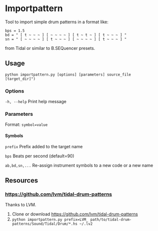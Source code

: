 # Importpattern

Tool to import simple drum patterns in a format like:
```
bps = 1.5
bd = " [ t ~ ~ ~ ] [ ~ ~ ~ ~ ] [ t ~ t ~ ] [ t ~ ~ ~ ] "
sn = " [ ~ ~ ~ ~ ] [ t ~ ~ ~ ] [ ~ ~ ~ ~ ] [ t ~ ~ ~ ] "
```

from Tidal or similar to B.SEQuencer presets.

## Usage 
```
python importpattern.py [options] [parameters] source_file [target_dir]")
```

### Options
`-h, --help`     Print help message

### Parameters
Format: `symbol=value`

#### Symbols
`prefix`      Prefix added to the target name

`bps`         Beats per second (default=90)

`ab,bd,sn,...` Re-assign instrument symbols to a new code or a new name

## Resources
### https://github.com/lvm/tidal-drum-patterns
Thanks to LVM.
1. Clone or download https://github.com/lvm/tidal-drum-patterns
2. `python importpattern.py prefix=LVM_ path/to/tidal-drum-patterns/Sound/Tidal/Drum/*.hs ~/.lv2`